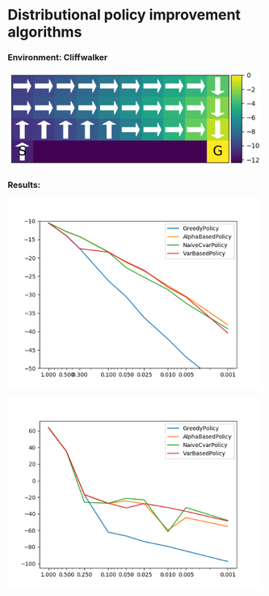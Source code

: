 # Distributional policy improvement algorithms

### Environment: Cliffwalker

![](files/cliffwalker.png)

### Results:
![](files/ideal.png)

![](files/risky.png)